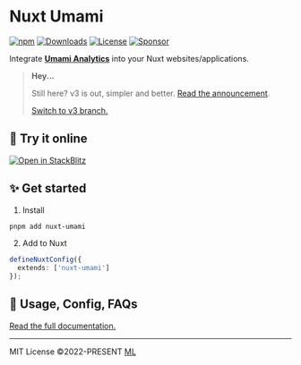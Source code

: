 # Nuxt Umami

[![npm](https://img.shields.io/npm/v/nuxt-umami?style=flat-square)](https://www.npmjs.com/package/nuxt-umami/)
[![Downloads](https://img.shields.io/npm/dt/nuxt-umami.svg?style=flat-square)](https://www.npmjs.com/package/nuxt-umami)
[![License](https://img.shields.io/npm/l/nuxt-umami?style=flat-square)](https://github.com/ijkml/nuxt-umami/blob/main/LICENSE)
[![Sponsor](https://img.shields.io/badge/Sponsor-21262d?style=flat-square&logo=github&logoColor=db61a2)](https://github.com/sponsors/ijkml)

Integrate [**Umami Analytics**](https://umami.is/) into your Nuxt websites/applications.

> **Hey...**
> 
> Still here? v3 is out, simpler and better. [Read the announcement](https://umami.nuxt.dev/v2-upgrade-guide).
>
> [Switch to v3 branch.](https://github.com/ijkml/nuxt-umami/tree/module)

## 🚀 Try it online

[![Open in StackBlitz](https://developer.stackblitz.com/img/open_in_stackblitz.svg)](https://stackblitz.com/edit/nuxt-umami)

## ✨ Get started

1. Install

```sh
pnpm add nuxt-umami
```

2. Add to Nuxt

```ts
defineNuxtConfig({
  extends: ['nuxt-umami']
});
```

## 📖 Usage, Config, FAQs

[Read the full documentation.](https://umami.nuxt.dev/v2)

<hr />

MIT License ©2022-PRESENT [ML](https://github.com/ijkml/)
